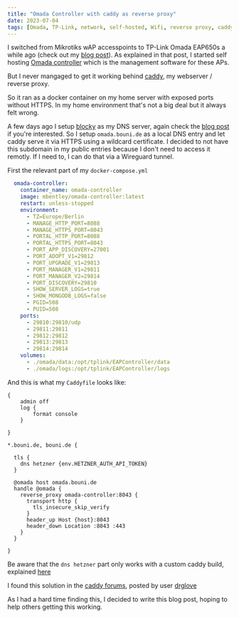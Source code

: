 ```yaml
---
title: "Omada Controller with caddy as reverse proxy"
date: 2023-07-04
tags: [Omada, TP-Link, network, self-hosted, Wifi, reverse proxy, caddy]
---
```


I switched from Mikrotiks wAP accesspoints to TP-Link Omada EAP650s a while ago (check out my [blog post](/posts/2022/tp-link-tl-sg2428p-fan-mod/)).
As explained in that post, I started self hosting [Omada controller](https://hub.docker.com/r/mbentley/omada-controller) which is the management software for these APs.

But I never mangaged to get it working behind [caddy](https://caddyserver.com/), my webserver / reverse proxy.

So it ran as a docker container on my home server with exposed ports without HTTPS.
In my home environment that's not a big deal but it always felt wrong.

A few days ago I setup [blocky](https://0xerr0r.github.io/blocky) as my DNS server, again check the [blog post](/posts/2023/dns-ad-blocking-with-blocky/) if you're interested.
So I setup `omada.bouni.de` as a local DNS entry and let caddy serve it via HTTPS using a wildcard certificate.
I decided to not have this subdomain in my public entries because I don't need to access it remotly. If I need to, I can do that via a Wireguard tunnel.

First the relevant part of my `docker-compose.yml`

```yml
  omada-controller:
    container_name: omada-controller
    image: mbentley/omada-controller:latest
    restart: unless-stopped
    environment:
      - TZ=Europe/Berlin
      - MANAGE_HTTP_PORT=8088
      - MANAGE_HTTPS_PORT=8043
      - PORTAL_HTTP_PORT=8088
      - PORTAL_HTTPS_PORT=8043
      - PORT_APP_DISCOVERY=27001
      - PORT_ADOPT_V1=29812
      - PORT_UPGRADE_V1=29813
      - PORT_MANAGER_V1=29811
      - PORT_MANAGER_V2=29814
      - PORT_DISCOVERY=29810
      - SHOW_SERVER_LOGS=true
      - SHOW_MONGODB_LOGS=false
      - PGID=508
      - PUID=508
    ports:
      - 29810:29810/udp
      - 29811:29811
      - 29812:29812
      - 29813:29813
      - 29814:29814
    volumes:
      - ./omada/data:/opt/tplink/EAPController/data
      - ./omada/logs:/opt/tplink/EAPController/logs

```

And this is what my `Caddyfile` looks like:

```Caddyfile
{
    admin off
    log {
        format console
    }

}

*.bouni.de, bouni.de {

  tls {
    dns hetzner {env.HETZNER_AUTH_API_TOKEN}
  }
  
  @omada host omada.bouni.de
  handle @omada {
    reverse_proxy omada-controller:8043 {
      transport http {
        tls_insecure_skip_verify
      }
      header_up Host {host}:8043
      header_down Location :8043 :443
    }
  }

}
```

Be aware that the `dns hetzner` part only works with a custom caddy build, explained [here](/posts/2022/caddy-hetzner-dns-challenge/)

I found this solution in the [caddy forums](https://caddy.community/t/example-tp-link-omada-controller/11857/8), posted by user [drglove](https://caddy.community/u/drglove)

As I had a hard time finding this, I decided to write this blog post, hoping to help others getting this working.

